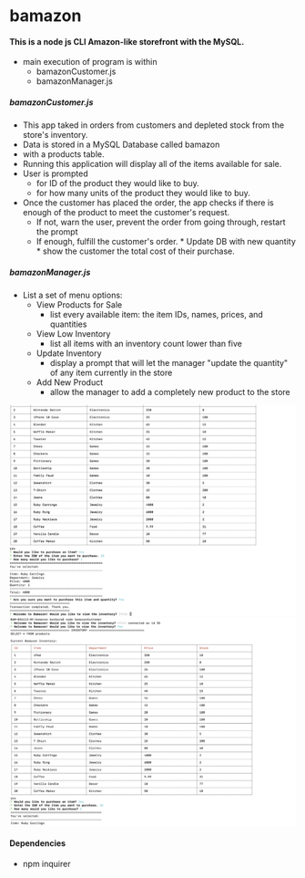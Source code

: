 # bamazon

#### This is a node js CLI Amazon-like storefront with the MySQL. 
* main execution of program is within 
    * bamazonCustomer.js 
    * bamazonManager.js

##### bamazonCustomer.js
* This app taked in orders from customers and depleted stock from the store's inventory. 
* Data is stored in a MySQL Database called bamazon 
* with a products table.
* Running this application will display all of the items available for sale. 
* User is prompted 
    * for ID of the product they would like to buy.
    * for how many units of the product they would like to buy.
* Once the customer has placed the order, the app checks if there is enough of the product to meet the customer's request.
    * If not, warn the user, prevent the order from going through, restart the prompt
    * If enough, fulfill the customer's order.
            * Update DB with new quantity 
            * show the customer the total cost of their purchase.

##### bamazonManager.js
* List a set of menu options:
    * View Products for Sale
        * list every available item: the item IDs, names, prices, and quantities
    * View Low Inventory
        * list all items with an inventory count lower than five
    * Update Inventory
        * display a prompt that will let the manager "update the quantity" of any item currently in the store
    * Add New Product
        * allow the manager to add a completely new product to the store

![bamazonCustomer](bamazonCustomer.png)
![bamazondManager](bamazonManager.png)

#### Dependencies
 * npm inquirer